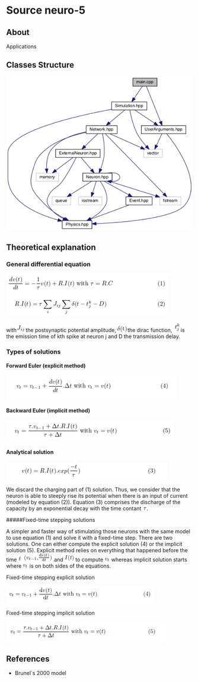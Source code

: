 # Source neuro-5

## About 

Applications 

## Classes Structure

![alt text](../doc/diagram_apps.png "Diagram of applications")

## Theoretical explanation 

### General differential equation


![alt text](../doc/GE_RI.png "General equation")

with![alt text](../doc/Jij.PNG "test")the postsynaptic potential amplitude,
![alt text](../doc/delta.PNG "test")the dirac function,
![alt text](../doc/tkj.PNG "test")is the emission time of kth spike at
neuron j and D the transmission delay.


### Types of solutions

#### Forward Euler (explicit method)

![alt text](../doc/FE.png "Forward Euler´s formula")

#### Backward Euler (implicit method)

![alt text](../doc/BE.png "Backward Euler´s formula")

#### Analytical solution 

![alt text](../doc/as_fs.png "Analytical solution´s formula")

We discard the charging part of (1) solution. Thus, we consider that the
neuron is able to steeply rise its potential when there is an input of
current (modeled by equation (2)). Equation (3) comprises the discharge
of the capacity by an exponential decay with the time contant ![alt text](../doc/tau.png "tau"). 

#####Fixed-time stepping solutions

A simpler and faster way of stimulating those neurons with the same model
to use equation (1) and solve it with a fixed-time step. There are two
solutions. One can either compute the explicit solution (4) or the
implicit solution (5). Explicit method relies on everything that happened
before the time ![alt text](../doc/t.png "t") ![alt text](../doc/vt_1.png "velocity at t-1") and ![alt text](../doc/I.png "Current") to compute ![alt text](../doc/vt.png "Instantaneous Velocity")
whereas implicit solution starts where ![alt text](../doc/vt.png "Instantaneous velocity") is on both sides of the equations.

Fixed-time stepping explicit solution

![alt text](../doc/es_fs.png "Explicit solution")

Fixed-time stepping implicit solution

![alt text](../doc/is_fs.png "Explicit solution")


## References

* Brunel´s 2000 model
